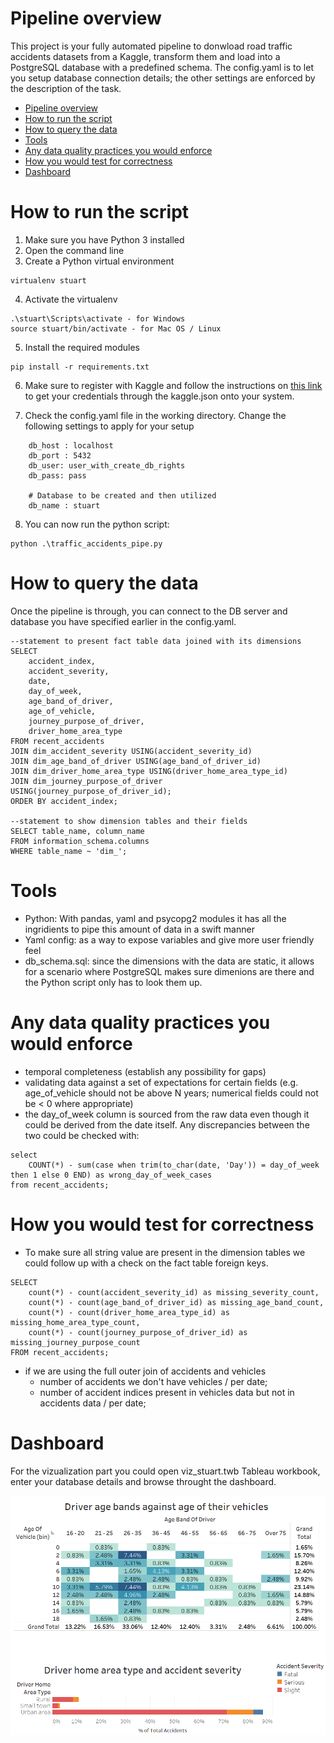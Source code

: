 
# Pipeline overview
This project is your fully automated pipeline to donwload road traffic accidents datasets from a Kaggle, transform them and load into a PostgreSQL database with a predefined schema.
The config.yaml is to let you setup database connection details; the other settings are enforced by the description of the task.

- [Pipeline overview](#pipeline-overview)
- [How to run the script](#how-to-run-the-script)
- [How to query the data](#how-to-query-the-data)
- [Tools](#tools)
- [Any data quality practices you would enforce](#any-data-quality-practices-you-would-enforce)
- [How you would test for correctness](#how-you-would-test-for-correctness)
- [Dashboard](#dashboard)

# How to run the script
1. Make sure you have Python 3 installed
2. Open the command line
3. Create a Python virtual environment
```
virtualenv stuart
```
4. Activate the virtualenv
```
.\stuart\Scripts\activate - for Windows
source stuart/bin/activate - for Mac OS / Linux
```
5. Install the required modules
```
pip install -r requirements.txt
```
6. Make sure to register with Kaggle and follow the instructions on [this link](https://github.com/Kaggle/kaggle-api#api-credentials) to get your credentials through the kaggle.json onto your system.

7. Check the config.yaml file in the working directory. Change the following settings to apply for your setup
```
    db_host : localhost
    db_port : 5432
    db_user: user_with_create_db_rights
    db_pass: pass
    
    # Database to be created and then utilized
    db_name : stuart
```

8. You can now run the python script:
```
python .\traffic_accidents_pipe.py
```

# How to query the data
Once the pipeline is through, you can connect to the DB server and database you have specified earlier in the config.yaml.
```
--statement to present fact table data joined with its dimensions
SELECT 
	accident_index, 
	accident_severity, 
	date, 
	day_of_week, 
	age_band_of_driver, 
	age_of_vehicle, 
	journey_purpose_of_driver, 
	driver_home_area_type
FROM recent_accidents
JOIN dim_accident_severity USING(accident_severity_id)
JOIN dim_age_band_of_driver USING(age_band_of_driver_id)
JOIN dim_driver_home_area_type USING(driver_home_area_type_id)
JOIN dim_journey_purpose_of_driver USING(journey_purpose_of_driver_id);
ORDER BY accident_index;

--statement to show dimension tables and their fields
SELECT table_name, column_name 
FROM information_schema.columns 
WHERE table_name ~ 'dim_';
```

# Tools
- Python: With pandas, yaml and psycopg2 modules it has all the ingridients to pipe this amount of data in a swift manner
- Yaml config: as a way to expose variables and give more user friendly feel
- db_schema.sql: since the dimensions with the data are static, it allows for a scenario where PostgreSQL makes sure dimenions are there and the Python script only has to look them up.

# Any data quality practices you would enforce
- temporal completeness (establish any possibility for gaps)
- validating data against a set of expectations for certain fields (e.g. age_of_vehicle should not be above N years; numerical fields could not be < 0 where appropriate)
- the day_of_week column is sourced from the raw data even though it could be derived from the date itself. Any discrepancies between the two could be checked with:
```
select
	COUNT(*) - sum(case when trim(to_char(date, 'Day')) = day_of_week then 1 else 0 END) as wrong_day_of_week_cases
from recent_accidents;
```

# How you would test for correctness
* To make sure all string value are present in the dimension tables we could follow up with a check on the fact table foreign keys.
```
SELECT 
	count(*) - count(accident_severity_id) as missing_severity_count, 
	count(*) - count(age_band_of_driver_id) as missing_age_band_count,
	count(*) - count(driver_home_area_type_id) as missing_home_area_type_count,
	count(*) - count(journey_purpose_of_driver_id) as missing_journey_purpose_count
FROM recent_accidents;
```
* if we are using the full outer join of accidents and vehicles
    * number of accidents we don't have vehicles / per date;
    * number of accident indices present in vehicles data but not in accidents data / per date;

# Dashboard
  For the vizualization part you could open viz_stuart.twb Tableau workbook, enter your database details and browse throught the dashboard.
  
  ![dashboard](./dashboard.png)